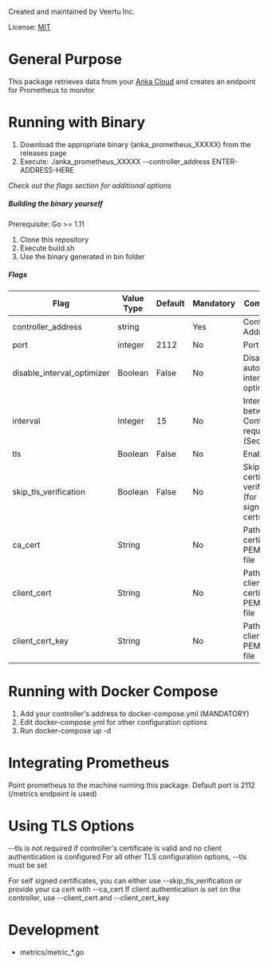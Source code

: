 Created and maintained by Veertu Inc.

License: [MIT](https://choosealicense.com/licenses/mit/)

# General Purpose
This package retrieves data from your [Anka Cloud](https://veertu.com) and creates an endpoint for Prometheus to monitor

# Running with Binary
1. Download the appropriate binary (anka_prometheus_XXXXX) from the releases page
2. Execute: ./anka_prometheus_XXXXX --controller_address ENTER-ADDRESS-HERE

*Check out the flags section for additional options* 

##### Building the binary yourself
Prerequisite: Go >= 1.11

1. Clone this repository
2. Execute build.sh
3. Use the binary generated in bin folder

##### Flags
Flag | Value Type | Default | Mandatory | Comments
---- | ---------- | ------- | --------- | --------
controller_address | string | | Yes | Controller's Address
port | integer | 2112 | No | Port to use
disable_interval_optimizer | Boolean | False | No | Disable automatic interval optimizer
interval | Integer | 15 | No | Interval between Controller requests (Seconds)
tls | Boolean | False | No | Enable TLS
skip_tls_verification | Boolean | False | No | Skips certificate verification (for self signed certs)
ca_cert | String |  | No | Path to CA certificate PEM/x509 file
client_cert | String |  | No | Path to client certificate PEM/x509 file
client_cert_key | String |  | No | Path to client key PEM/x509 file

# Running with Docker Compose
1. Add your controller's address to docker-compose.yml (MANDATORY)
2. Edit docker-compose.yml for other configuration options
2. Run docker-compose up -d

# Integrating Prometheus
Point prometheus to the machine running this package. Default port is 2112 (/metrics endpoint is used)

# Using TLS Options
--tls is not required if controller's certificate is valid and no client authentication is configured
For all other TLS configuration options, --tls must be set

For self signed certificates, you can either use --skip_tls_verification or provide your ca cert with --ca_cert
If client authentication is set on the controller, use --client_cert and --client_cert_key

# Development

- metrics/metric_*.go